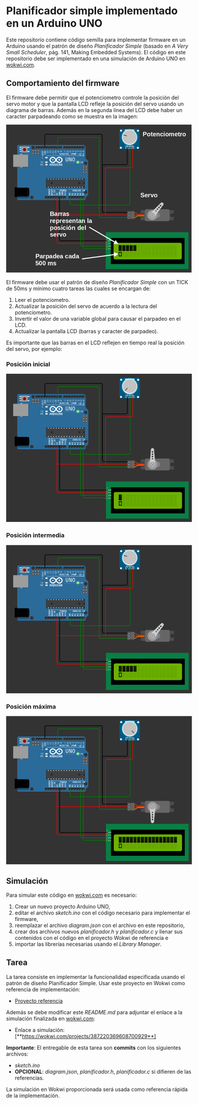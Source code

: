 # Planificador simple implementado en un Arduino UNO

Este repositorio contiene código semilla para implementar firmware en un Arduino usando el patrón de diseño *Planificador Simple* (basado en *A Very Small Scheduler*, pág. 141, Making Embedded Systems). El código en este repositorio debe ser implementado en una simulación de Arduino UNO en [wokwi.com](https://wokwi.com).

## Comportamiento del firmware

El firmware debe permitir que el potenciometro controle la posición del servo motor y que la pantalla LCD refleje la posición del servo usando un diagrama de barras. Además en la segunda línea del LCD debe haber un caracter parpadeando como se muestra en la imagen:

![](imagenes/diagrama_anotado.png)

El firmware debe usar el patrón de diseño *Planificador Simple* con un TICK de 50ms y mínimo cuatro tareas las cuales se encargan de:

1) Leer el potenciometro.
2) Actualizar la posición del servo de acuerdo a la lectura del potenciometro.
3) Invertir el valor de una variable global para causar el parpadeo en el LCD.
4) Actualizar la pantalla LCD (barras y caracter de parpadeo).

Es importante que las barras en el LCD reflejen en tiempo real la posición del servo, por ejemplo:

### Posición inicial

![](imagenes/low_position.png)

### Posición intermedia

![](imagenes/middle_position.png)

### Posición máxima

![](imagenes/high_position.png)

## Simulación

Para simular este código en [wokwi.com](https://wokwi.com) es necesario:

1) Crear un nuevo proyecto Arduino UNO,
2) editar el archivo *sketch.ino* con el código necesario para implementar el firmware,
3) reemplazar el archivo *diagram.json* con el archivo en este repositorio,
4) crear dos archivos nuevos *planificador.h* y *planificador.c* y llenar sus contenidos con el código en el proyecto Wokwi de referencia e
5) importar las librerías necesarias usando el *Library Manager*.

## Tarea

La tarea consiste en implementar la funcionalidad especificada usando el patrón de diseño Planificador Simple. Usar este proyecto en Wokwi como referencia de implementación:

* [Proyecto referencia](https://wokwi.com/projects/351137155243835992)

 Además se debe modificar este *README.md* para adjuntar el enlace a la simulación finalizada en [wokwi.com](https://wokwi.com):

* Enlace a simulación: [**https://wokwi.com/projects/387220369608700929**]

**Importante**: El entregable de esta tarea son **commits** con los siguientes archivos:

* *sketch.ino*
* **OPCIONAL**: *diagram.json*, *planificador.h*, *planificador.c* si difieren de las referencias.

La simulación en Wokwi proporcionada será usada como referencia rápida de la implementación.

